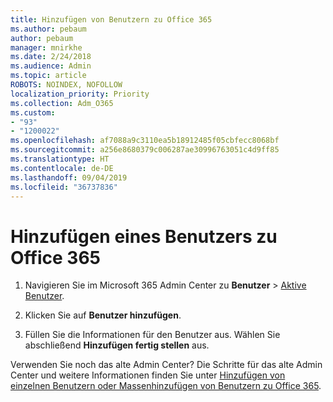 ```yaml
---
title: Hinzufügen von Benutzern zu Office 365
ms.author: pebaum
author: pebaum
manager: mnirkhe
ms.date: 2/24/2018
ms.audience: Admin
ms.topic: article
ROBOTS: NOINDEX, NOFOLLOW
localization_priority: Priority
ms.collection: Adm_O365
ms.custom:
- "93"
- "1200022"
ms.openlocfilehash: af7088a9c3110ea5b18912485f05cbfecc8068bf
ms.sourcegitcommit: a256e8680379c006287ae30996763051c4d9ff85
ms.translationtype: HT
ms.contentlocale: de-DE
ms.lasthandoff: 09/04/2019
ms.locfileid: "36737836"
---
```

# <a name="add-a-user-to-office-365"></a>Hinzufügen eines Benutzers zu Office 365

1. Navigieren Sie im Microsoft 365 Admin Center zu **Benutzer** >  [Aktive Benutzer](https://admin.microsoft.com/Adminportal/Home?source=applauncher#/users).

2. Klicken Sie auf **Benutzer hinzufügen**.

3. Füllen Sie die Informationen für den Benutzer aus.  Wählen Sie abschließend **Hinzufügen fertig stellen** aus.

Verwenden Sie noch das alte Admin Center? Die Schritte für das alte Admin Center und weitere Informationen finden Sie unter [Hinzufügen von einzelnen Benutzern oder Massenhinzufügen von Benutzern zu Office 365](https://docs.microsoft.com/office365/admin/add-users/add-users).
  